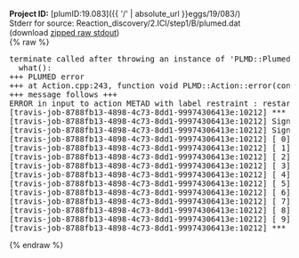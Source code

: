 **Project ID:** [plumID:19.083]({{ '/' | absolute_url }}eggs/19/083/)  
Stderr for source:  Reaction_discovery/2.ICl/step1/B/plumed.dat   
(download [zipped raw stdout](plumed.dat.plumed_master.stdout.txt.zip))  
{% raw %}
<pre>
terminate called after throwing an instance of 'PLMD::Plumed::ExceptionError'
  what():  
+++ PLUMED error
+++ at Action.cpp:243, function void PLMD::Action::error(const string&) const
+++ message follows +++
ERROR in input to action METAD with label restraint : restart file ..//HILLS.2 not found
[travis-job-8788fb13-4898-4c73-8dd1-99974306413e:10212] *** Process received signal ***
[travis-job-8788fb13-4898-4c73-8dd1-99974306413e:10212] Signal: Aborted (6)
[travis-job-8788fb13-4898-4c73-8dd1-99974306413e:10212] Signal code:  (-6)
[travis-job-8788fb13-4898-4c73-8dd1-99974306413e:10212] [ 0] /lib/x86_64-linux-gnu/libc.so.6(+0x354b0)[0x7f7baa1ca4b0]
[travis-job-8788fb13-4898-4c73-8dd1-99974306413e:10212] [ 1] /lib/x86_64-linux-gnu/libc.so.6(gsignal+0x38)[0x7f7baa1ca428]
[travis-job-8788fb13-4898-4c73-8dd1-99974306413e:10212] [ 2] /lib/x86_64-linux-gnu/libc.so.6(abort+0x16a)[0x7f7baa1cc02a]
[travis-job-8788fb13-4898-4c73-8dd1-99974306413e:10212] [ 3] /usr/lib/x86_64-linux-gnu/libstdc++.so.6(_ZN9__gnu_cxx27__verbose_terminate_handlerEv+0x16d)[0x7f7baa80484d]
[travis-job-8788fb13-4898-4c73-8dd1-99974306413e:10212] [ 4] /usr/lib/x86_64-linux-gnu/libstdc++.so.6(+0x8d6b6)[0x7f7baa8026b6]
[travis-job-8788fb13-4898-4c73-8dd1-99974306413e:10212] [ 5] /usr/lib/x86_64-linux-gnu/libstdc++.so.6(+0x8d701)[0x7f7baa802701]
[travis-job-8788fb13-4898-4c73-8dd1-99974306413e:10212] [ 6] /usr/lib/x86_64-linux-gnu/libstdc++.so.6(__cxa_rethrow+0x49)[0x7f7baa802969]
[travis-job-8788fb13-4898-4c73-8dd1-99974306413e:10212] [ 7] plumed_master[0x40a072]
[travis-job-8788fb13-4898-4c73-8dd1-99974306413e:10212] [ 8] /lib/x86_64-linux-gnu/libc.so.6(__libc_start_main+0xf0)[0x7f7baa1b5830]
[travis-job-8788fb13-4898-4c73-8dd1-99974306413e:10212] [ 9] plumed_master[0x40a0e9]
[travis-job-8788fb13-4898-4c73-8dd1-99974306413e:10212] *** End of error message ***
</pre>
{% endraw %}
